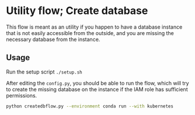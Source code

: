 # Utility flow; Create database

This flow is meant as an utility if you happen to have a database instance that is not easily accessible from the outside,
and you are missing the necessary database from the instance.

## Usage

Run the setup script `./setup.sh`

After editing the `config.py`, you should be able to run the flow, which will try to create the missing database on the instance if the IAM role has sufficient permissions.

```sh
python createdbflow.py --environment conda run --with kubernetes
```